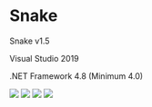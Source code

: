 # Snake
  <p>Snake v1.5</p>
  <p>Visual Studio 2019</p>
  <p>.NET Framework 4.8 (Minimum 4.0)</p>
  <img src="https://raw.githubusercontent.com/Taiizor/Snake/master/.screenshots/UI_1.png" />
  <img src="https://raw.githubusercontent.com/Taiizor/Snake/master/.screenshots/UI_2.png" />
  <img src="https://raw.githubusercontent.com/Taiizor/Snake/master/.screenshots/UI_3.png" />
  <img src="https://raw.githubusercontent.com/Taiizor/Snake/master/.screenshots/UI_4.png" />